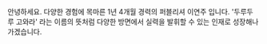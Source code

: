 안녕하세요. 다양한 경험에 목마른 1년 4개월 경력의 퍼블리셔 이연주 입니다.
'두루두루 고와라' 라는 이름의 뜻처럼 다양한 방면에서 실력을 발휘할 수 있는 인재로 성장해나가겠습니다.